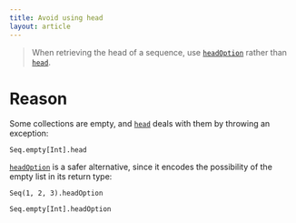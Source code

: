 ```yaml
---
title: Avoid using head
layout: article
---
```


> When retrieving the head of a sequence, use [`headOption`] rather than [`head`].

# Reason

Some collections are empty, and [`head`] deals with them by throwing an exception:

```tut:book:fail
Seq.empty[Int].head
```

[`headOption`] is a safer alternative, since it encodes the possibility of the empty list in its return type:

```tut:book
Seq(1, 2, 3).headOption

Seq.empty[Int].headOption
```

[`head`]:https://www.scala-lang.org/api/2.12.8/scala/collection/Seq.html#head:A
[`headOption`]:https://www.scala-lang.org/api/2.12.8/scala/collection/Seq.html#headOption:Option[A]
